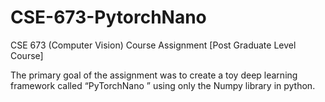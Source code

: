 # CSE-673-PytorchNano
CSE 673 (Computer Vision) Course Assignment [Post Graduate Level Course]

The primary goal of the assignment was to create a toy deep learning
framework called “PyTorchNano ” using only the Numpy library in python.